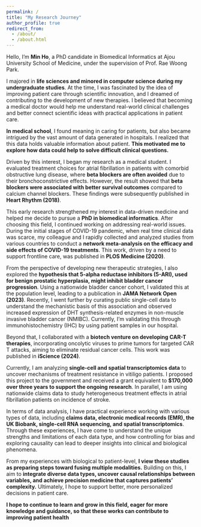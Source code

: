 ```yaml
---
permalink: /
title: "My Research Journey"
author_profile: true
redirect_from: 
  - /about/
  - /about.html
---
```

Hello, I’m **Min Ho**, a PhD candidate in Biomedical Informatics at Ajou University School of Medicine, under the supervision of Prof. Rae Woong Park.

I majored in **life sciences and minored in computer science during my undergraduate studies**. At the time, I was fascinated by the idea of improving patient care through scientific innovation, and I dreamed of contributing to the development of new therapies. I believed that becoming a medical doctor would help me understand real-world clinical challenges and better connect scientific ideas with practical applications in patient care.

**In medical school**, I found meaning in caring for patients, but also became intrigued by the vast amount of data generated in hospitals. I realized that this data holds valuable information about patient. **This motivated me to explore how data could help to solve difficult clinical questions.** 

Driven by this interest, I began my research as a medical student. I evaluated treatment choices for atrial fibrillation in patients with comorbid obstructive lung disease, where **beta blockers are often avoided** due to their bronchoconstrictive effects. However, the result showed that **beta blockers were associated with better survival outcomes** compared to calcium channel blockers. These findings were subsequently published in **Heart Rhythm (2018)**.

This early research strengthened my interest in data-driven medicine and helped me decide to pursue a **PhD in biomedical informatics**. After choosing this field, I continued working on addressing real-world issues. During the initial stages of COVID-19 pandemic, when real time clinical data was scarce, my colleague and I rapidly collected and analyzed studies from various countries to conduct a **network meta-analysis on the efficacy and side effects of COVID-19 treatments**. This work, driven by a need to support frontline care, was published in **PLOS Medicine (2020)**.

From the perspective of developing new therapeutic strategies, I also explored the **hypothesis that 5-alpha reductase inhibitors (5-ARI), used for benign prostatic hyperplasia, might inhibit bladder cancer progression**. Using a nationwide bladder cancer cohort, I validated this at the population level, leading to a publication in **JAMA Network Open (2023)**. Recently, I went further by curating public single-cell data to understand the mechanistic basis of this association and observed increased expression of DHT synthesis-related enzymes in non-muscle invasive bladder cancer (NMIBC). Currently, I’m validating this through immunohistochemistry (IHC) by using patient samples in our hospital.

Beyond that, I collaborated with a **biotech venture on developing CAR-T therapies**, incorporating oncolytic viruses to prime tumors for targeted CAR T attacks, aiming to eliminate residual cancer cells. This work was published in **iScience (2024)**.

Currently, I am analyzing **single-cell and spatial transcriptomics data** to uncover mechanisms of treatment resistance in vitiligo patients. I proposed this project to the government and received a grant equivalent to **$170,000 over three years to support the ongoing research**. In parallel, I am using nationwide claims data to study heterogeneous treatment effects in atrial fibrillation patients on incidence of stroke.

In terms of data analysis, I have practical experience working with various types of data, including **claims data, electronic medical records (EMR), the UK Biobank, single-cell RNA sequencing, and spatial transcriptomics**. Through these experiences, I have come to understand the unique strengths and limitations of each data type, and how controlling for bias and exploring causality can lead to deeper insights into clinical and biological phenomena.

From my experiences with biological to patient-level, **I view these studies as preparing steps toward fusing multiple modalities.** Building on this, I aim to **integrate diverse data types, uncover causal relationships between variables, and achieve precision medicine that captures patients’ complexity.** Ultimately, I hope to support better, more personalized decisions in patient care.

**I hope to continue to learn and grow in this field, eager for more knowledge and guidance, so that these works can contribute to improving patient health**
